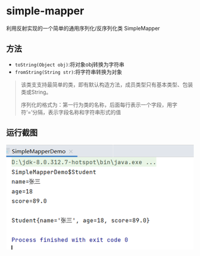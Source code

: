 # simple-mapper
利用反射实现的一个简单的通用序列化/反序列化类 SimpleMapper

## 方法

+ `toString(Object obj)`:将对象obj转换为字符串
+ `fromString(String str)`:将字符串转换为对象

> 该类支支持最简单的类，即有默认构造方法，成员类型只有基本类型、包装类或String。
> 
> 序列化的格式为：第一行为类的名称，后面每行表示一个字段，用字符‘=’分隔，表示字段名称和字符串形式的值

## 运行截图

![截图](./docs/images/img.png)